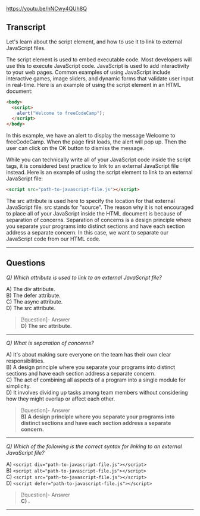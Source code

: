 https://youtu.be/nNCwy4QUh8Q

## Transcript
Let's learn about the script element, and how to use it to link to external JavaScript files.

The script element is used to embed executable code. Most developers will use this to execute JavaScript code. JavaScript is used to add interactivity to your web pages. Common examples of using JavaScript include interactive games, image sliders, and dynamic forms that validate user input in real-time. Here is an example of using the script element in an HTML document:

```html
<body>
  <script>
    alert("Welcome to freeCodeCamp");
  </script>
</body>
```

In this example, we have an alert to display the message Welcome to freeCodeCamp. When the page first loads, the alert will pop up. Then the user can click on the OK button to dismiss the message.

While you can technically write all of your JavaScript code inside the script tags, it is considered best practice to link to an external JavaScript file instead. Here is an example of using the script element to link to an external JavaScript file:

```html
<script src="path-to-javascript-file.js"></script>
```

The src attribute is used here to specify the location for that external JavaScript file. src stands for "source". The reason why it is not encouraged to place all of your JavaScript inside the HTML document is because of separation of concerns. Separation of concerns is a design principle where you separate your programs into distinct sections and have each section address a separate concern. In this case, we want to separate our JavaScript code from our HTML code.

---

## Questions
*Q) Which attribute is used to link to an external JavaScript file?*

A) The div attribute.  
B) The defer attribute.  
C) The async attribute.  
D) The src attribute.  

> [!question]- Answer  
> **D) The src attribute.**  

---

*Q) What is separation of concerns?*

A) It's about making sure everyone on the team has their own clear responsibilities.  
B) A design principle where you separate your programs into distinct sections and have each section address a separate concern.  
C) The act of combining all aspects of a program into a single module for simplicity.  
D) It involves dividing up tasks among team members without considering how they might overlap or affect each other.  

> [!question]- Answer  
> **B) A design principle where you separate your programs into distinct sections and have each section address a separate concern.**  

---

*Q) Which of the following is the correct syntax for linking to an external JavaScript file?*

A) `<script div="path-to-javascript-file.js"></script>`  
B) `<script alt="path-to-javascript-file.js"></script>`  
C) `<script src="path-to-javascript-file.js"></script>`  
D) `<script defer="path-to-javascript-file.js"></script>`  

> [!question]- Answer  
> **C) <script src="path-to-javascript-file.js"></script>.**  

---

